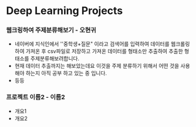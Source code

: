 # Deep Learning Projects

### 

### 웹크링하여 주제분류해보기 - 오현귀

- 네이버에 지식인에서 ''중학생+질문" 이라고 검색어를 입력하여 데이터를 웹크롤링하여 가져온 후 csv파일로 저장하고 가져온 데이터를 형태소만 추출하여 추출한 형태소를 주제분류해보려합니다.
- 현재 데이터 추출까지는 해보았는데요 이것을 주제 분류하기 위해서 어떤 것을 사용해야 하는지 아직 공부 하고 있는 중 입니다.
- 등등



### 프로젝트 이름2 - 이름2

- 개요1
- 개요2